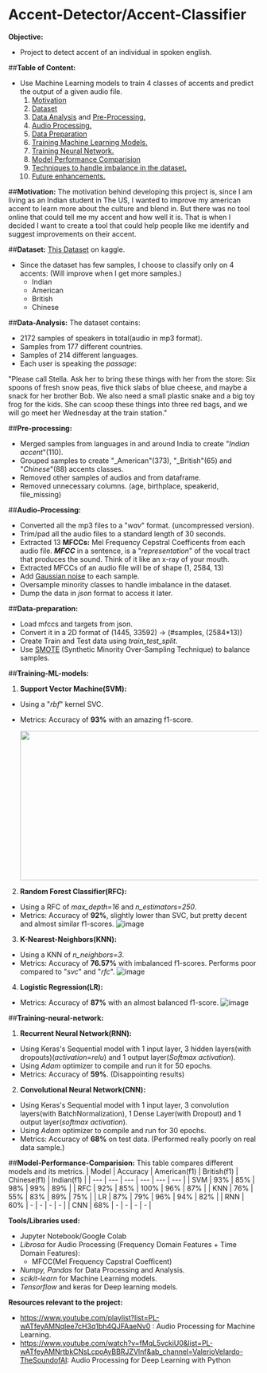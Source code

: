 # Accent-Detector/Accent-Classifier
**Objective:**
  - Project to detect accent of an individual in spoken english.

##**Table of Content:**
 - Use Machine Learning models to train 4 classes of accents and predict the output of a given audio file.
    1. [Motivation](##motivation)
    2. [Dataset](##dataset)
    3. [Data Analysis](#data-analysis) and [Pre-Processing.](#pre-preprocessing)
    4. [Audio Processing.](#audio-processing)
    5. [Data Preparation](#data-preparation)
    6. [Training Machine Learning Models.](#training-ml-models)
    7. [Training Neural Network.](#training-neural-network)
    8. [Model Performance Comparision](#model-performance-comparision)
    9. [Techniques to handle imbalance in the dataset.](#handle-imbalance-data)
    10. [Future enhancements.](#future-enhancements)

##**Motivation:**
The motivation behind developing this project is, since I am living as an Indian student in The US, I wanted to improve my american accent to learn more about the culture and blend in. But there was no tool online that could tell me my accent and how well it is. That is when I decided I want to create a tool that could help people like me identify and suggest improvements on their accent.

##**Dataset:** 
[This Dataset](https://www.kaggle.com/rtatman/speech-accent-archive) on kaggle.
 - Since the dataset has few samples, I choose to classify only on 4 accents: (Will improve when I get more samples.)
    - Indian
    - American
    - British
    - Chinese

##**Data-Analysis:**
The dataset contains: 
 - 2172 samples of speakers in total(audio in mp3 format).
 - Samples from 177  different countries.
 - Samples of 214 different languages.
 - Each user is speaking the *passage*: 

"Please call Stella.  Ask her to bring these things with her from the store:  Six spoons of fresh snow peas, five thick slabs of blue cheese, and maybe a snack for her brother Bob.  We also need a small plastic snake and a big toy frog for the kids.  She can scoop these things into three red bags, and we will go meet her Wednesday at the train station."

##**Pre-processing:**
 - Merged samples from languages in and around India to create "_Indian accent_"(110).
 - Grouped samples to create "_American"(373), "_British"(65) and "_Chinese_"(88) accents classes.
 - Removed other samples of audios and from dataframe.
 - Removed unnecessary columns. (age, birthplace, speakerid, file_missing)
 

##**Audio-Processing:**
 - Converted all the mp3 files to a "_wav_" format. (uncompressed version).
 - Trim/pad all the audio files to a standard length of 30 seconds.
 - Extracted 13 **MFCCs:** Mel Frequency Cepstral Coefficents from each audio file.
***MFCC*** in a sentence, is a "*representation*" of the vocal tract that produces the sound. Think of it like an x-ray of your mouth.
 - Extracted MFCCs of an audio file will be of shape (1, 2584, 13)
 - Add [Gaussian noise](https://medium.com/analytics-vidhya/adding-noise-to-audio-clips-5d8cee24ccb8) to each sample.
 - Oversample minority classes to handle imbalance in the dataset. 
 - Dump the data in *json* format to access it later.

##**Data-preparation:**
 - Load mfccs and targets from json.
 - Convert it in a 2D format of (1445, 33592) -> (#samples, (2584*13))
 - Create Train and Test data using _train_test_split_.
 - Use [SMOTE](https://machinelearningmastery.com/smote-oversampling-for-imbalanced-classification/) (Synthetic Minority Over-Sampling Technique) to balance samples.

##**Training-ML-models:**
1. **Support Vector Machine(SVM):**
 - Using a "*rbf*" kernel SVC.
 - Metrics: Accuracy of **93%** with an amazing f1-score.

      <img src="https://user-images.githubusercontent.com/13129747/116898902-f37f8780-ac04-11eb-86a5-95c937679a41.png" width=500 height=300 />

2. **Random Forest Classifier(RFC):**
 - Using a RFC of *max_depth=16* and *n_estimators=250*.
 - Metrics: Accuracy of **92%**, slightly lower than SVC, but pretty decent and almost similar f1-scores.
![image](https://user-images.githubusercontent.com/13129747/116899202-448f7b80-ac05-11eb-8beb-54b3396fb414.png)

3. **K-Nearest-Neighbors(KNN):**
 - Using a KNN of *n_neighbors=3*.
 - Metrics: Accuracy of **76.57%** with imbalanced f1-scores. Performs poor compared to "*svc*" and "*rfc*".
![image](https://user-images.githubusercontent.com/13129747/116899537-a819a900-ac05-11eb-8f83-ffad847bde22.png)

4. **Logistic Regression(LR):**
 - Metrics: Accuracy of **87%** with an almost balanced f1-score.
![image](https://user-images.githubusercontent.com/13129747/116899682-da2b0b00-ac05-11eb-9862-b4ef45335a77.png)

##**Training-neural-network:**
1. **Recurrent Neural Network(RNN):**
 - Using Keras's Sequential model with 1 input layer, 3 hidden layers(with dropouts)(*activation=relu*) and 1 output layer(*Softmax activation*).
 - Using *Adam* optimizer to compile and run it for 50 epochs.
 - Metrics: Accuracy of **59%**. (Disappointing results)
2. **Convolutional Neural Network(CNN):**
 - Using Keras's Sequential model with 1 input layer, 3 convolution layers(with BatchNormalization), 1 Dense Layer(with Dropout) and 1 output layer(*softmax activation*).
 - Using *Adam* optimizer to compile and run for 30 epochs.
 - Metrics: Accuracy of **68%** on test data. (Performed really poorly on real data sample.)

##**Model-Performance-Comparision:**
This table compares different models and its metrics.
| Model | Accuracy | American(f1) | British(f1) | Chinese(f1) | Indian(f1) | 
| --- | --- | --- | --- | --- | --- |
| SVM | 93% | 85% | 98% | 99% | 89% |
| RFC | 92% | 85% | 100% | 96% | 87% |
| KNN | 76% | 55% | 83% | 89% | 75% |
| LR | 87% | 79% | 96% | 94% | 82% |
| RNN | 60% | - | - | - | - |
| CNN | 68% | - | - | - | - |
 
**Tools/Libraries used:** 
 - Jupyter Notebook/Google Colab
 - _Librosa_ for Audio Processing (Frequency Domain Features + Time Domain Features):
    - MFCC(Mel Frequency Capstral Coefficent)
 - _Numpy, Pandas_ for Data Processing and Analysis.
 - _scikit-learn_ for Machine Learning models.
 - _Tensorflow_ and keras for Deep learning models.
 
  
  **Resources relevant to the project:** 
  
   - https://www.youtube.com/playlist?list=PL-wATfeyAMNqIee7cH3q1bh4QJFAaeNv0 : Audio Processing for Machine Learning.
   - https://www.youtube.com/watch?v=fMqL5vckiU0&list=PL-wATfeyAMNrtbkCNsLcpoAyBBRJZVlnf&ab_channel=ValerioVelardo-TheSoundofAI: Audio Processing for Deep Learning with Python

